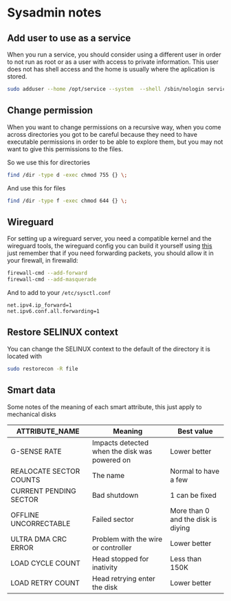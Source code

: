 # Sysadmin notes

## Add user to use as a service

When you run a service, you should consider using a different user
 in order to not run as root or as a user with access to private
 information. This user does not has shell access and the home is
 usually where the aplication is stored.

```sh
sudo adduser --home /opt/service --system  --shell /sbin/nologin service
```

## Change permission

When you want to change permissions on a recursive way, when you
 come across directories you got to be careful because they need
 to have executable permissions in order to be able to explore
 them, but you may not want to give this permissions to the files.

So we use this for directories

```sh
find /dir -type d -exec chmod 755 {} \;
```

And use this for files

```sh
find /dir -type f -exec chmod 644 {} \;
```

## Wireguard

For setting up a wireguard server, you need a compatible kernel
 and the wireguard tools, the wireguard config you can build it
 yourself using [this](https://fedoramagazine.org/build-a-virtual-private-network-with-wireguard/)
 just remember that if you need forwarding packets, you should
 allow it in your firewall, in firewalld:

```sh
firewall-cmd --add-forward
firewall-cmd --add-masquerade
```

And to add to your `/etc/sysctl.conf`

```sysctl
net.ipv4.ip_forward=1
net.ipv6.conf.all.forwarding=1
```

## Restore SELINUX context

You can change the SELINUX context to the default of the directory
 it is located with

```sh
sudo restorecon -R file
```

## Smart data

Some notes of the meaning of each smart attribute, this
 just apply to mechanical disks

ATTRIBUTE_NAME | Meaning | Best value
--- | --- | ---
G-SENSE RATE | Impacts detected when the disk was powered on | Lower better
REALOCATE SECTOR COUNTS | The name | Normal to have a few
CURRENT PENDING SECTOR | Bad shutdown | 1 can be fixed
OFFLINE UNCORRECTABLE | Failed sector | More than 0 and the disk is diying
ULTRA DMA CRC ERROR | Problem with the wire or controller | Lower better
LOAD CYCLE COUNT | Head stopped for inativity | Less than 150K
LOAD RETRY COUNT | Head retrying enter the disk | Lower better
